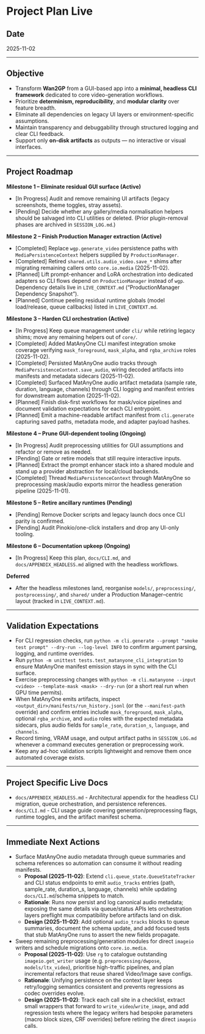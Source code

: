 # Project Plan Live

## Date
2025-11-02

---

## Objective
- Transform **Wan2GP** from a GUI-based app into a **minimal, headless CLI framework** dedicated to core video-generation workflows.
- Prioritize **determinism, reproducibility**, and **modular clarity** over feature breadth.
- Eliminate all dependencies on legacy UI layers or environment-specific assumptions.
- Maintain transparency and debuggability through structured logging and clear CLI feedback.
- Support only **on-disk artifacts** as outputs — no interactive or visual interfaces.

---

## Project Roadmap

**Milestone 1 – Eliminate residual GUI surface (Active)**
- [In Progress] Audit and remove remaining UI artifacts (legacy screenshots, theme toggles, stray assets).
- [Pending] Decide whether any gallery/media normalisation helpers should be salvaged into CLI utilities or deleted. (Prior plugin-removal phases are archived in `SESSION_LOG.md`.)

**Milestone 2 – Finish Production Manager extraction (Active)**
- [Completed] Replace `wgp.generate_video` persistence paths with `MediaPersistenceContext` helpers supplied by `ProductionManager`.
- [Completed] Retired `shared.utils.audio_video.save_*` shims after migrating remaining callers onto `core.io.media` (2025-11-02).
- [Planned] Lift prompt-enhancer and LoRA orchestration into dedicated adapters so CLI flows depend on `ProductionManager` instead of `wgp`. Dependency details live in `LIVE_CONTEXT.md` (“ProductionManager Dependency Snapshot”).
- [Planned] Continue peeling residual runtime globals (model load/release, queue callbacks) listed in `LIVE_CONTEXT.md`.

**Milestone 3 – Harden CLI orchestration (Active)**
- [In Progress] Keep queue management under `cli/` while retiring legacy shims; move any remaining helpers out of `core/`.
- [Completed] Added MatAnyOne CLI manifest integration smoke coverage verifying `mask_foreground`, `mask_alpha`, and `rgba_archive` roles (2025-11-02).
- [Completed] Persisted MatAnyOne audio tracks through `MediaPersistenceContext.save_audio`, wiring decoded artifacts into manifests and metadata sidecars (2025-11-02).
- [Completed] Surfaced MatAnyOne audio artifact metadata (sample rate, duration, language, channels) through CLI logging and manifest entries for downstream automation (2025-11-02).
- [Planned] Finish disk-first workflows for mask/voice pipelines and document validation expectations for each CLI entrypoint.
- [Planned] Emit a machine-readable artifact manifest from `cli.generate` capturing saved paths, metadata mode, and adapter payload hashes.

**Milestone 4 – Prune GUI-dependent tooling (Ongoing)**
- [In Progress] Audit preprocessing utilities for GUI assumptions and refactor or remove as needed.
- [Pending] Gate or retire models that still require interactive inputs.
- [Planned] Extract the prompt enhancer stack into a shared module and stand up a provider abstraction for local/cloud backends.
- [Completed] Thread `MediaPersistenceContext` through MatAnyOne so preprocessing mask/audio exports mirror the headless generation pipeline (2025-11-01).

**Milestone 5 – Retire ancillary runtimes (Pending)**
- [Pending] Remove Docker scripts and legacy launch docs once CLI parity is confirmed.
- [Pending] Audit Pinokio/one-click installers and drop any UI-only tooling.

**Milestone 6 – Documentation upkeep (Ongoing)**
- [In Progress] Keep this plan, `docs/CLI.md`, and `docs/APPENDIX_HEADLESS.md` aligned with the headless workflows.

**Deferred**
- After the headless milestones land, reorganise `models/`, `preprocessing/`, `postprocessing/`, and `shared/` under a Production Manager–centric layout (tracked in `LIVE_CONTEXT.md`).

---

## Validation Expectations
- For CLI regression checks, run `python -m cli.generate --prompt "smoke test prompt" --dry-run --log-level INFO` to confirm argument parsing, logging, and runtime overrides.
- Run `python -m unittest tests.test_matanyone_cli_integration` to ensure MatAnyOne manifest emission stays in sync with the CLI surface.
- Exercise preprocessing changes with `python -m cli.matanyone --input <video> --template-mask <mask> --dry-run` (or a short real run when GPU time permits).
- When MatAnyOne emits artifacts, inspect `<output_dir>/manifests/run_history.jsonl` (or the `--manifest-path` override) and confirm entries include `mask_foreground`, `mask_alpha`, optional `rgba_archive`, and `audio` roles with the expected metadata sidecars, plus audio fields for `sample_rate`, `duration_s`, `language`, and `channels`.
- Record timing, VRAM usage, and output artifact paths in `SESSION_LOG.md` whenever a command executes generation or preprocessing work.
- Keep any ad-hoc validation scripts lightweight and remove them once automated coverage exists.

---

## Project Specific Live Docs

- `docs/APPENDIX_HEADLESS.md` - Architectural appendix for the headless CLI migration, queue orchestration, and persistence references.
- `docs/CLI.md` - CLI usage guide covering generation/preprocessing flags, runtime toggles, and the artifact manifest schema.

---

## Immediate Next Actions
- Surface MatAnyOne audio metadata through queue summaries and schema references so automation can consume it without reading manifests.
  - **Proposal (2025-11-02)**: Extend `cli.queue_state.QueueStateTracker` and CLI status endpoints to emit `audio_tracks` entries (path, sample_rate, duration_s, language, channels) while updating `docs/CLI.md`/schema snippets to match.
  - **Rationale**: Runs now persist and log canonical audio metadata; exposing the same details via queue/status APIs lets orchestration layers preflight mux compatibility before artifacts land on disk.
  - **Design (2025-11-02)**: Add optional `audio_tracks` blocks to queue summaries, document the schema update, and add focused tests that stub MatAnyOne runs to assert the new fields propagate.
- Sweep remaining preprocessing/generation modules for direct `imageio` writers and schedule migrations onto `core.io.media`.
  - **Proposal (2025-11-02)**: Use `rg` to catalogue outstanding `imageio.get_writer` usage (e.g. `preprocessing/dwpose`, `models/ltx_video`), prioritise high-traffic pipelines, and plan incremental refactors that reuse shared Video/Image save configs.
  - **Rationale**: Unifying persistence on the context layer keeps retry/logging semantics consistent and prevents regressions as codec overrides evolve.
  - **Design (2025-11-02)**: Track each call site in a checklist, extract small wrappers that forward to `write_video`/`write_image`, and add regression tests where the legacy writers had bespoke parameters (macro block sizes, CRF overrides) before retiring the direct `imageio` calls.
  
